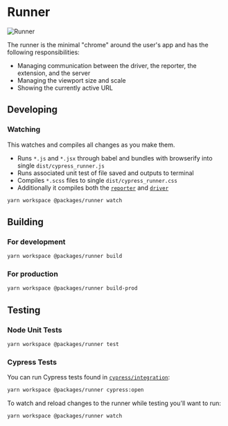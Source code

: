 # Runner

![Runner](https://cloud.githubusercontent.com/assets/1157043/17947042/e9352ae2-6a18-11e6-85af-3670c7cfba03.png)

The runner is the minimal "chrome" around the user's app and has the following responsibilities:

- Managing communication between the driver, the reporter, the extension, and the server
- Managing the viewport size and scale
- Showing the currently active URL

## Developing

### Watching

This watches and compiles all changes as you make them.

- Runs `*.js` and `*.jsx` through babel and bundles with browserify into single `dist/cypress_runner.js`
- Runs associated unit test of file saved and outputs to terminal
- Compiles `*.scss` files to single `dist/cypress_runner.css`
- Additionally it compiles both the [`reporter`](../reporter) and [`driver`](../driver)

```bash
yarn workspace @packages/runner watch
```

## Building

### For development

```bash
yarn workspace @packages/runner build
```

### For production

```bash
yarn workspace @packages/runner build-prod
```

## Testing

### Node Unit Tests

```bash
yarn workspace @packages/runner test
```

### Cypress Tests

You can run Cypress tests found in [`cypress/integration`](./cypress/integration):

```bash
yarn workspace @packages/runner cypress:open
```

To watch and reload changes to the runner while testing you'll want to run:

```bash
yarn workspace @packages/runner watch
```
